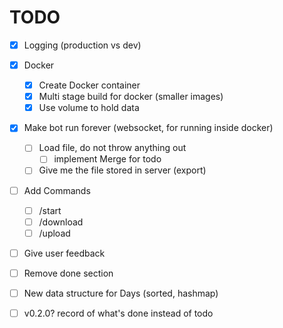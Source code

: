 # TODO
- [x] Logging (production vs dev)

- [x] Docker
    - [x] Create Docker container
    - [x] Multi stage build for docker (smaller images)
    - [x] Use volume to hold data

- [x] Make bot run forever (websocket, for running inside docker)
    - [ ] Load file, do not throw anything out
        - [ ] implement Merge for todo
    - [ ] Give me the file stored in server (export)

- [ ] Add Commands
    - [ ] /start
    - [ ] /download
    - [ ] /upload

- [ ] Give user feedback
- [ ] Remove done section

- [ ] New data structure for Days (sorted, hashmap)

- [ ] v0.2.0? record of what's done instead of todo

